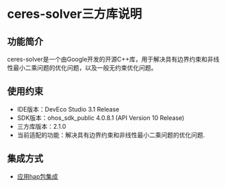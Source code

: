 # ceres-solver三方库说明
## 功能简介
ceres-solver是一个由Google开发的开源C++库，用于解决具有边界约束和非线性最小二乘问题的优化问题，以及一般无约束优化问题。
## 使用约束
- IDE版本：DevEco Studio 3.1 Release
- SDK版本：ohos_sdk_public 4.0.8.1 (API Version 10 Release)
- 三方库版本：2.1.0
- 当前适配的功能：解决具有边界约束和非线性最小二乘问题的优化问题.

## 集成方式
+ [应用hap包集成](docs/hap_integrate.md)
